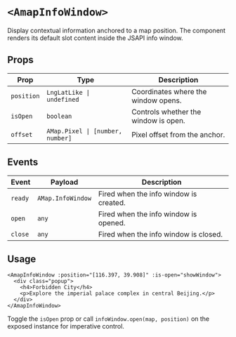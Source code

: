 # `<AmapInfoWindow>`

Display contextual information anchored to a map position. The component renders its default slot content inside the JSAPI info window.

## Props

| Prop | Type | Description |
| --- | --- | --- |
| `position` | `LngLatLike \| undefined` | Coordinates where the window opens. |
| `isOpen` | `boolean` | Controls whether the window is open. |
| `offset` | `AMap.Pixel \| [number, number]` | Pixel offset from the anchor. |

## Events

| Event | Payload | Description |
| --- | --- | --- |
| `ready` | `AMap.InfoWindow` | Fired when the info window is created. |
| `open` | `any` | Fired when the info window is opened. |
| `close` | `any` | Fired when the info window is closed. |

## Usage

```vue
<AmapInfoWindow :position="[116.397, 39.908]" :is-open="showWindow">
  <div class="popup">
    <h4>Forbidden City</h4>
    <p>Explore the imperial palace complex in central Beijing.</p>
  </div>
</AmapInfoWindow>
```

Toggle the `isOpen` prop or call `infoWindow.open(map, position)` on the exposed instance for imperative control.
